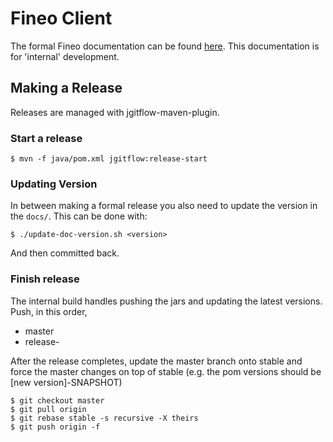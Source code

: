 # Fineo Client

The formal Fineo documentation can be found [here](https://client.fineo.io). This documentation 
is for 'internal' development.
 
## Making a Release

Releases are managed with jgitflow-maven-plugin.

### Start a release

```
$ mvn -f java/pom.xml jgitflow:release-start
```

### Updating Version

In between making a formal release you also need to update the version in the `docs/`. This can 
be done with:

```
$ ./update-doc-version.sh <version>
```

And then committed back.

### Finish release

The internal build handles pushing the jars and updating the latest versions. Push, in this order,

 * master
 * release-<version>

After the release completes, update the master branch onto stable and force the master changes on top of stable (e.g. the pom versions should be [new version]-SNAPSHOT)

```
$ git checkout master
$ git pull origin
$ git rebase stable -s recursive -X theirs
$ git push origin -f
```